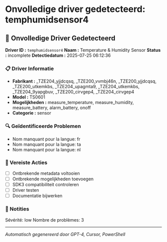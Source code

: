 # Onvolledige driver gedetecteerd: temphumidsensor4

## 🚨 Onvolledige Driver Gedetecteerd

**Driver ID :** `temphumidsensor4`
**Naam :** Temperature & Humidity Sensor
**Status :** incomplete
**Detectiedatum :** 2025-07-25 06:12:36

### 📋 Driver Informatie
- **Fabrikant :** _TZE204_yjjdcqsq, _TZE200_vvmbj46n, _TZE200_yjjdcqsq, _TZE200_utkemkbs, _TZE204_upagmta9, _TZE204_utkemkbs, _TZE204_9yapgbuv, _TZE200_cirvgep4, _TZE204_cirvgep4
- **Model :** TS0601
- **Mogelijkheden :** measure_temperature, measure_humidity, measure_battery, alarm_battery, onoff
- **Categorie :** sensor

### 🔍 Geïdentificeerde Problemen
- Nom manquant pour la langue: fr
- Nom manquant pour la langue: ta
- Nom manquant pour la langue: nl

### 🎯 Vereiste Acties
- [ ] Ontbrekende metadata voltooien
- [ ] Ontbrekende mogelijkheden toevoegen
- [ ] SDK3 compatibiliteit controleren
- [ ] Driver testen
- [ ] Documentatie bijwerken

### 📝 Notities
Sévérité: low
Nombre de problèmes: 3

---
*Automatisch gegenereerd door GPT-4, Cursor, PowerShell*

